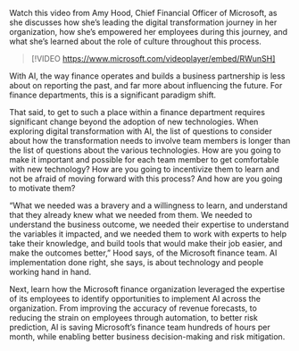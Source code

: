 Watch this video from Amy Hood, Chief Financial Officer of Microsoft, as she discusses how she’s leading the digital transformation journey in her organization, how she’s empowered her employees during this journey, and what she’s learned about the role of culture throughout this process.

> [!VIDEO https://www.microsoft.com/videoplayer/embed/RWunSH]

With AI, the way finance operates and builds a business partnership is less about on reporting the past, and far more about influencing the future. For finance departments, this is a significant paradigm shift.

That said, to get to such a place within a finance department requires significant change beyond the adoption of new technologies. When exploring digital transformation with AI, the list of questions to consider about how the transformation needs to involve team members is longer than the list of questions about the various technologies. How are you going to make it important and possible for each team member to get comfortable with new technology? How are you going to incentivize them to learn and not be afraid of moving forward with this process? And how are you going to motivate them?

“What we needed was a bravery and a willingness to learn, and understand that they already knew what we needed from them. We needed to understand the business outcome, we needed their expertise to understand the variables it impacted, and we needed them to work with experts to help take their knowledge, and build tools that would make their job easier, and make the outcomes better,” Hood says, of the Microsoft finance team. AI implementation done right, she says, is about technology and people working hand in hand.

Next, learn how the Microsoft finance organization leveraged the expertise of its employees to identify opportunities to implement AI across the organization. From improving the accuracy of revenue forecasts, to reducing the strain on employees through automation, to better risk prediction, AI is saving Microsoft’s finance team hundreds of hours per month, while enabling better business decision-making and risk mitigation.